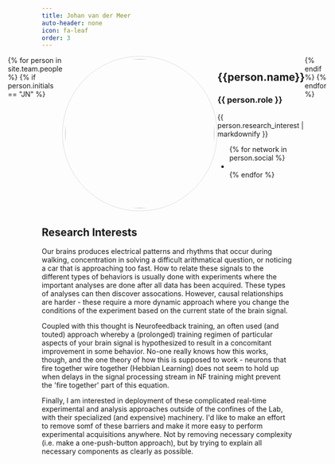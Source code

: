 ```yaml
---
title: Johan van der Meer
auto-header: none
icon: fa-leaf
order: 3
---
```

<head>
<style>
img.portrait {
  border-radius: 50%;
  width: 300px;
  border: 1px solid #ddd;
  padding: 5px;
}
.row {
  display: flex;
  justify-content: center;
}
</style>
</head>

<section>
  <div class="row">
  {% for person in site.team.people %}
	{% if person.initials == "JN" %}
	  <div class="col">
		<img class="portrait" src="{{ person.image }}" alt="">
	  </div> 
	  <div class="col">
	      <h2> {{person.name}} </h2>
              <h3> {{ person.role }} </h3>
		 {{ person.research_interest | markdownify }}
		 <ul class="icons">
		{% for network in person.social %}
		  <li><a href="{{- network.url -}}" class="{{ network.icon }} fa-2x"></a></li>
		{% endfor %}
		</ul>
	  </div> 
	{% endif %}
  {% endfor %}
  </div>
</section>


## Research Interests
Our brains produces electrical patterns and rhythms that occur during walking, concentration in solving a difficult arithmatical question, or noticing a car that is approaching too fast. How to relate these signals to the different types of behaviors is usually done with experiments where the important analyses are done after all data has been acquired. These types of analyses can then discover assocations. However, causal relationships are harder - these require a more dynamic approach where you change the conditions of the experiment based on the current state of the brain signal.


Coupled with this thought is Neurofeedback training, an often used (and touted) approach whereby a (prolonged) training regimen of particular aspects of your brain signal is hypothesized to result in a concomitant improvement in some behavior. No-one really knows how this works, though, and the one theory of how this is supposed to work - neurons that fire together wire together (Hebbian Learning) does not seem to hold up when delays in the signal processing stream in NF training might prevent the 'fire together' part of this equation.


Finally, I am interested in deployment of these complicated real-time experimental and analysis approaches outside of the confines of the Lab, with their specialized (and expensive) machinery. I'd like to make an effort to remove somf of these barriers and make it more easy to perform experimental acquisitions anywhere. Not by removing necessary complexity (i.e. make a one-push-button approach), but by trying to explain all necessary components as clearly as possible.

